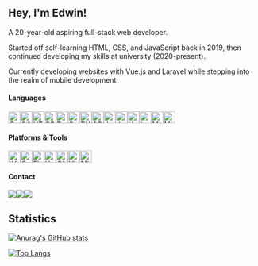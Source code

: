 ## Hey, I'm Edwin!
A 20-year-old aspiring full-stack web developer.

Started off self-learning HTML, CSS, and JavaScript back in 2019, then continued developing my skills at university (2020-present).

Currently developing websites with Vue.js and Laravel while stepping into the realm of mobile development.

#### Languages
<div style="display:flex">
  <img title="C" src="https://cdn.jsdelivr.net/gh/devicons/devicon/icons/c/c-original.svg" style="height:24px" />
  <img title="C#" src="https://cdn.jsdelivr.net/gh/devicons/devicon/icons/csharp/csharp-original.svg" style="height:24px" />
  <img title="HTML" src="https://cdn.jsdelivr.net/gh/devicons/devicon/icons/html5/html5-original.svg" style="height:24px" />
  <img title="CSS" src="https://cdn.jsdelivr.net/gh/devicons/devicon/icons/css3/css3-original.svg" style="height:24px" />
  <img title="Bootstrap" src="https://cdn.jsdelivr.net/gh/devicons/devicon/icons/bootstrap/bootstrap-original.svg" style="height:24px" />
  <img title="Sass" src="https://cdn.jsdelivr.net/gh/devicons/devicon/icons/sass/sass-original.svg" style="height:24px" />
  <img title="PHP" src="https://cdn.jsdelivr.net/gh/devicons/devicon/icons/php/php-plain.svg" style="height:24px" />
  <img title="ASP.NET" src="https://cdn.jsdelivr.net/gh/devicons/devicon/icons/dot-net/dot-net-original.svg" style="height:24px" />
  <img title="Java" src="https://cdn.jsdelivr.net/gh/devicons/devicon/icons/java/java-original.svg" style="height:24px" />
  <img title="Javascript" src="https://cdn.jsdelivr.net/gh/devicons/devicon/icons/javascript/javascript-plain.svg" style="height:24px" />
  <img title="Vue.js" src="https://cdn.jsdelivr.net/gh/devicons/devicon/icons/vuejs/vuejs-original.svg" style="height:24px" />
  <img title="Laravel" src="https://cdn.jsdelivr.net/gh/devicons/devicon/icons/laravel/laravel-plain.svg" style="height:24px" />
  <img title="MySQL" src="https://cdn.jsdelivr.net/gh/devicons/devicon/icons/mysql/mysql-original.svg" style="height:24px" />
  <img title="Microsoft SQL Server" src="https://cdn.jsdelivr.net/gh/devicons/devicon/icons/microsoftsqlserver/microsoftsqlserver-plain.svg" style="height:24px" />
</div>

#### Platforms & Tools
<div style="display:flex">
  <img title="Windows 10" src="https://cdn.jsdelivr.net/gh/devicons/devicon/icons/windows8/windows8-original.svg" style="height:24px" />
  <img title="Google Chrome" src="https://cdn.jsdelivr.net/gh/devicons/devicon/icons/chrome/chrome-original.svg" style="height:24px" />
  <img title="Figma" src="https://cdn.jsdelivr.net/gh/devicons/devicon/icons/figma/figma-original.svg" style="height:24px" />
  <img title="Heroku" src="https://cdn.jsdelivr.net/gh/devicons/devicon/icons/heroku/heroku-plain.svg" style="height:24px" />
  <img title="Git" src="https://cdn.jsdelivr.net/gh/devicons/devicon/icons/git/git-original.svg" style="height:24px" />
  <img title="Visual Studio Code" src="https://cdn.jsdelivr.net/gh/devicons/devicon/icons/vscode/vscode-original.svg" style="height:24px" />
  <img title="Microsoft Visual Studio" src="https://cdn.jsdelivr.net/gh/devicons/devicon/icons/visualstudio/visualstudio-plain.svg" style="height:24px" />
</div>

#### Contact
<div style="display:flex">
  <a href="mailto:teddybartletg88@gmail.com" target="_blank"><img src="https://img.shields.io/badge/-teddybartletg88@gmail.com-c71610?style=flat-round&logo=Gmail&logoColor=white"/></a>
  <a href="https://www.linkedin.com/in/edwin-bartlett" target="_blank"><img src="https://img.shields.io/badge/-Edwin_Bartlett-0077b5?style=flat-round&logo=Linkedin&logoColor=white"/></a>
  <a href="https://discord.com/users/384648237216432129" target="_blank"><img src="https://img.shields.io/badge/-Zigh%235908-5865F2?style=flat-round&logo=Discord&logoColor=white"/></a>
</div>

## Statistics

[![Anurag's GitHub stats](https://github-readme-stats.vercel.app/api?username=teddzyb&count_private=true&hide=prs&show_icons=true&theme=radical&border_color=d93a7c&border_radius=10&custom_title=GitHub%20Stats)](https://github.com/anuraghazra/github-readme-stats)

[![Top Langs](https://github-readme-stats.vercel.app/api/top-langs/?username=teddzyb&layout=compact&hide=css,scss&theme=radical&border_color=d93a7c&border_radius=10&langs_count=4)](https://github.com/anuraghazra/github-readme-stats)
